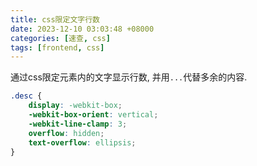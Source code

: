 ```yaml
---
title: css限定文字行数
date: 2023-12-10 03:03:48 +08000
categories: [速查, css]
tags: [frontend, css]
---
```


通过css限定元素内的文字显示行数, 并用`...`代替多余的内容.

```css
.desc {
    display: -webkit-box;
    -webkit-box-orient: vertical;
    -webkit-line-clamp: 3;
    overflow: hidden;
    text-overflow: ellipsis;
}
```
